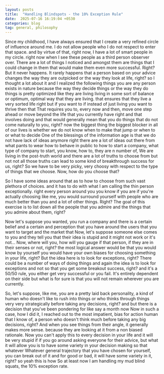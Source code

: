 ```yaml
---
layout: posts
title:  "Handling Blindspots - the 10% Exception Rule"
date:  2025-07-16 16:19:04 +0530
categories: blog
tag: general, philosophy
---
```

Since my childhood, I have always ensured that I create a very refined circle of influence around me. I do not allow people who I do not respect to enter that space. and by virtue of that, right now, I have a lot of smart people in my circle. right now when I see these people as a third person observer over. There are a lot of things I noticed and amongst them are things that I could change in them that would make them even more successful. Right? But it never happens. It rarely happens that a person based on your advice changes the way they are outpicked or the way they look at life, right? so I thought a lot about it and I realized the following things you are any person exists in nature because the way they decide things or the way they do things is pretty optimized like they are living living in some sort of balance or optimum, optimal way that they are living. that ensures that they live a very sorted life right but if you want to if instead of just living you want to thrive then that That requires you to, every now and then, move one step ahead or move beyond the life that you currently have right and that involves doing and that would generally mean that you do things that do not come naturally to you, right? now the biggest thing the biggest blocker in all of our lives is whether we do not know when to make that jump or when to or what to decide One of the blessings of the information age is that we do not have lack of ideas anymore right there are a lot of ideas out there from what pants to wear how to behave in public to how to start a company, what type of company to start, you know, how to, they are n number of, We are living in the post-truth world and there are a lot of truths to choose from but not not all those truths can lead to some kind of breakthrough success for us, right? So we have to be very picky, very choosy with respect to the type of things that we choose. Now, how do you choose that? 


So I have some ideas around that as to how to choose from such vast plethora of choices. and it has to do with what I am calling the thin person exceptionally. right every person around you you know if you are if you're actually choosing like me, you would surround yourself with people who are much better than you and a lot of other things. Right? The goal of this exercise is to list down all the people that you admire and the things that you admire about them, right?

Now let's suppose you wanted, you run a company and there is a certain belief and a certain and perception that you have around the users that you want to target and the market that Now, let's suppose someone else comes to you and they tell you that their idea is stupid and it might not work or it's not... Now, where will you, how will you gauge if that person, if they are in their senses or not, right? the most logical answer would be that you would know by yourself you would have your own biases for choosing something in your life, right? But the idea here is to look for exceptions, right? There could be a number of ways of doing things and again the idea is to look for exceptions and not so that you get some breakout success, right? and it's a 50/50 rule, you either get very successful or you fail. It's entirely dependent on their side but what is for sure is that you will not remain wherever you are currently. 

So, let's suppose, like me, you are a pretty laid back personality, a kind of human who doesn't like to rush into things or who thinks through things very very strategically before taking any decisions, right? and but there is a decision that you've been pondering for like say a month now Now in such a case, how I did it, I reached out to the most impatient, bias for action human that I know of, a person who doesn't think much before taking any big decisions, right? And when you see things from their angle, it generally makes more sense. because they are looking at it from a non biased rationale. Now you can't apply this to every decision in your life and it will be very stupid if if you go around asking everyone for their advice, but what it will allow you is to have some variety in your decision making so that whatever Whatever general trajectory that you have chosen for yourself, you can break out of it and for good or bad, it will have some variety in it, right? so yeah this is how So at least now I am handling my mud blind squats, the 10% exception rate. 